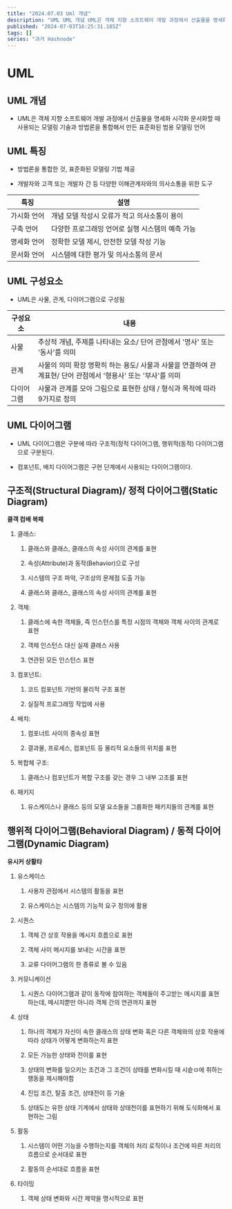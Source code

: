 ```yaml
---
title: "2024.07.03 Uml 개념"
description: "UML UML 개념 UML은 객체 지향 소프트웨어 개발 과정에서 산출물을 명세화 시각화 문서화할 때 사용되는 모델링 기술과 방법론을 통합해서 만든 표준화된 범용 모델링 언어 UML 특징 방법론을 통합한 것, 표준화된 모델링 기법 제공 개발자와 고객 또는 개발자 간 등 다양한 이해관계자와의 의사소통을 위한 도구 특징설명 가시화 언어개념 모델 작성시 오류가 적고 의사소통이 용이 구축 언어다양한 프로그래밍 언어로 실행 시스템..."
published: "2024-07-03T16:25:31.185Z"
tags: []
series: "과거 Hashnode"
---
```


# UML

## UML 개념

* UML은 객체 지향 소프트웨어 개발 과정에서 산출물을 명세화 시각화 문서화할 때 사용되는 모델링 기술과 방법론을 통합해서 만든 표준화된 범용 모델링 언어
    

## UML 특징

* 방법론을 통합한 것, 표준화된 모델링 기법 제공
    
* 개발자와 고객 또는 개발자 간 등 다양한 이해관계자와의 의사소통을 위한 도구
    

| 특징 | 설명 |
| --- | --- |
| 가시화 언어 | 개념 모델 작성시 오류가 적고 의사소통이 용이 |
| 구축 언어 | 다양한 프로그래밍 언어로 실행 시스템의 예측 가능 |
| 명세화 언어 | 정확한 모델 제시, 안전한 모델 작성 기능 |
| 문서화 언어 | 시스템에 대한 평가 및 의사소통의 문서 |

## UML 구성요소

* UML은 사물, 관계, 다이어그램으로 구성됨
    

| 구성요소 | 내용 |
| --- | --- |
| 사물 | 추상적 개념, 주제를 나타내는 요소/ 단어 관점에서 '명사' 또는 '동사'를 의미 |
| 관계 | 사물의 의미 확장 명확히 하는 용도/ 사물과 사물을 연결하여 관계표현/ 단어 관점에서 '형용사' 또는 '부사'를 의미 |
| 다이어그램 | 사물과 관계를 모아 그림으로 표현한 상태 / 형식과 목적에 따라 9가지로 정의 |

## UML 다이어그램

* UML 다이어그램은 구분에 따라 구조적(정적 다이어그램, 행위적(동적) 다이어그램으로 구분된다.
    
* 컴포넌트, 배치 다이어그램은 구현 단계에서 사용되는 다이어그램이다.
    

## 구조적(Structural Diagram)/ 정적 다이어그램(Static Diagram)

**클객 컴배 복패**

1. 클래스:
    
    1. 클래스와 클래스, 클래스의 속성 사이의 관계를 표현
        
    2. 속성(Attribute)과 동작(Behavior)으로 구성
        
    3. 시스템의 구조 파악, 구조상의 문제점 도출 가능
        
    4. 클래스와 클래스, 클래스의 속성 사이의 관계를 표현
        
2. 객체:
    
    1. 클래스에 속한 객체들, 즉 인스턴스를 특정 시점의 객체와 객체 사이의 관계로 표현
        
    2. 객체 인스턴스 대신 실제 클래스 사용
        
    3. 연관된 모든 인스턴스 표현
        
3. 컴포넌트:
    
    1. 코드 컴포넌트 기반의 물리적 구조 표현
        
    2. 실질적 프로그래밍 작업에 사용
        
4. 배치:
    
    1. 컴포너트 사이의 종속성 표현
        
    2. 결과물, 프로세스, 컴포넌트 등 물리적 요소들의 위치를 표현
        
5. 복합체 구조:
    
    1. 클래스나 컴포넌트가 복합 구조를 갖는 경우 그 내부 고조를 표현
        
6. 패키지
    
    1. 유스케이스나 클래스 등의 모델 요소들을 그룹화한 패키지들의 관계를 표현
        

## 행위적 다이어그램(Behavioral Diagram) / 동적 다이어그램(Dynamic Diagram)

**유시커 상활타**

1. 유스케이스
    
    1. 사용자 관점에서 시스템의 활동을 표현
        
    2. 유스케이스는 시스템의 기능적 요구 정의에 활용
        
2. 시퀀스
    
    1. 객체 간 상호 작용을 메시지 흐름으로 표현
        
    2. 객체 사이 메시지를 보내는 시간을 표현
        
    3. 교류 다이어그램의 한 종류로 볼 수 있음
        
3. 커뮤니케이션
    
    1. 시퀀스 다이어그램과 같이 동작에 참여하는 객체들이 주고받는 메시지를 표현하는데, 메시지뿐만 아니라 객체 간의 연관까지 표현
        
4. 상태
    
    1. 하나의 객체가 자신이 속한 클래스의 상태 변화 혹은 다른 객체와의 상호 작용에 따라 상태가 어떻게 변화하는지 표현
        
    2. 모든 가능한 상태와 전이를 표현
        
    3. 상태의 변화를 일으키는 조건과 그 조건이 상태를 변화시킬 때 시슽ㅁ에 취하는 행동을 제시해야함
        
    4. 진입 조건, 탈출 조건, 상태전이 등 기술
        
    5. 상태도는 유한 상태 기계에서 상태와 상태천이를 표현하기 위해 도식화해서 표현하는 그림
        
5. 활동
    
    1. 시스템이 어떤 기능을 수행하는지를 객체의 처리 로직이나 조건에 따른 처리의 흐름으로 순서대로 표현
        
    2. 활동의 순서대로 흐름을 표현
        
6. 타이밍
    
    1. 객체 상태 변화와 시간 제약을 명시적으로 표현